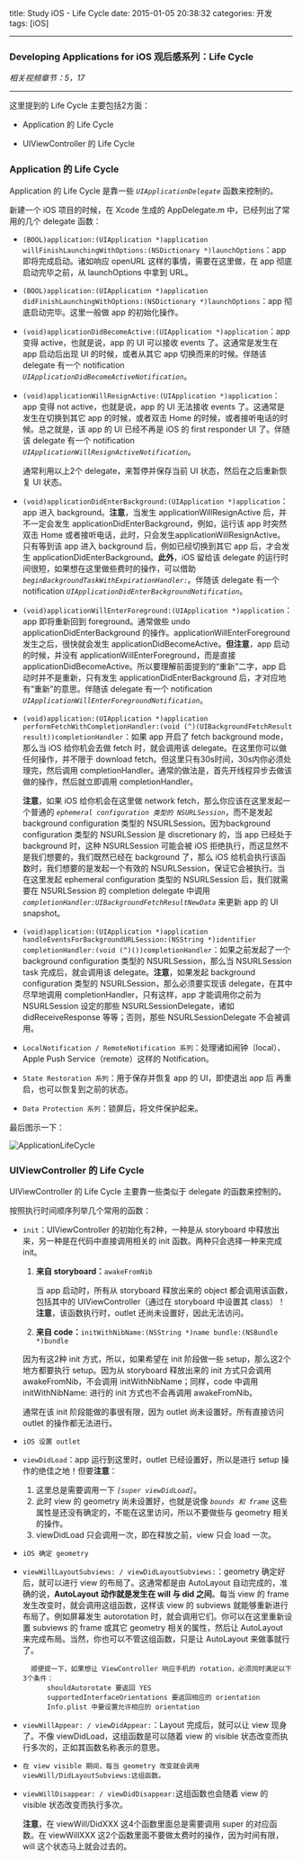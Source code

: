 title: Study iOS - Life Cycle
date: 2015-01-05 20:38:32
categories: 开发
tags: [iOS]

---

### Developing Applications for iOS 观后感系列：Life Cycle

*相关视频章节：5，17*

---

这里提到的 Life Cycle 主要包括2方面：

* Application 的 Life Cycle

* UIViewController 的 Life Cycle

<!--more-->

### Application 的 Life Cycle

Application 的 Life Cycle 是靠一些 *`UIApplicationDelegate`* 函数来控制的。

新建一个 iOS 项目的时候，在 Xcode 生成的 AppDelegate.m 中，已经列出了常用的几个 delegate 函数：

* `(BOOL)application:(UIApplication *)application willFinishLaunchingWithOptions:(NSDictionary *)launchOptions`：app 即将完成启动。诸如响应 openURL 这样的事情，需要在这里做，在 app 彻底启动完毕之前，从 launchOptions 中拿到 URL。

* `(BOOL)application:(UIApplication *)application didFinishLaunchingWithOptions:(NSDictionary *)launchOptions`：app 彻底启动完毕。这里一般做 app 的初始化操作。

* `(void)applicationDidBecomeActive:(UIApplication *)application`：app 变得 active，也就是说，app 的 UI 可以接收 events 了。这通常是发生在 app 启动后出现 UI 的时候，或者从其它 app 切换而来的时候。伴随该 delegate 有一个 notification *`UIApplicationDidBecomeActiveNotification`*。

* `(void)applicationWillResignActive:(UIApplication *)application`：app 变得 not active，也就是说，app 的 UI 无法接收 events 了。这通常是发生在切换到其它 app 的时候，或者双击 Home 的时候，或者接听电话的时候。总之就是，该 app 的 UI 已经不再是 iOS 的 first responder UI 了。伴随该 delegate 有一个 notification *`UIApplicationWillResignActiveNotification`*。

	通常利用以上2个 delegate，来暂停并保存当前 UI 状态，然后在之后重新恢复 UI 状态。

* `(void)applicationDidEnterBackground:(UIApplication *)application`：app 进入 background。**注意**，当发生 applicationWillResignActive 后，并不一定会发生 applicationDidEnterBackground，例如，运行该 app 时突然双击 Home 或者接听电话，此时，只会发生applicationWillResignActive。只有等到该 app 进入 background 后，例如已经切换到其它 app 后，才会发生 applicationDidEnterBackground。**此外**，iOS 留给该 delegate 的运行时间很短，如果想在这里做些费时的操作，可以借助 *`beginBackgroundTaskWithExpirationHandler:`*。伴随该 delegate 有一个 notification *`UIApplicationDidEnterBackgroundNotification`*。

* `(void)applicationWillEnterForeground:(UIApplication *)application`：app 即将重新回到 foreground。通常做些 undo applicationDidEnterBackground 的操作。applicationWillEnterForeground 发生之后，很快就会发生 applicationDidBecomeActive。**但注意**，app 启动的时候，并没有 applicationWillEnterForeground，而是直接 applicationDidBecomeActive。所以要理解前面提到的“重新”二字，app 启动时并不是重新，只有发生 applicationDidEnterBackground 后，才对应地有“重新”的意思。伴随该 delegate 有一个 notification *`UIApplicationWillEnterForegroundNotification`*。

* `(void)application:(UIApplication *)application performFetchWithCompletionHandler:(void (^)(UIBackgroundFetchResult result))completionHandler`：如果 app 开启了 fetch background mode，那么当 iOS 给你机会去做 fetch 时，就会调用该 delegate。在这里你可以做任何操作，并不限于 download fetch。但这里只有30s时间，30s内你必须处理完，然后调用 completionHandler。通常的做法是，首先开线程异步去做该做的操作，然后就立即调用 completionHandler。

	**注意**，如果 iOS 给你机会在这里做 network fetch，那么你应该在这里发起一个普通的 *`ephemeral configuration 类型的 NSURLSession`*，而不是发起 background configuration 类型的 NSURLSession。因为background configuration 类型的 NSURLSession 是 discretionary 的，当 app 已经处于 background 时，这种 NSURLSession 可能会被 iOS 拒绝执行，而这显然不是我们想要的，我们既然已经在 background 了，那么 iOS 给机会执行该函数时，我们想要的是发起一个有效的 NSURLSession，保证它会被执行。当在这里发起 ephemeral configuration 类型的 NSURLSession 后，我们就需要在 NSURLSession 的 completion delegate 中调用 *`completionHandler:UIBackgroundFetchResultNewData`* 来更新 app 的 UI snapshot。

* `(void)application:(UIApplication *)application handleEventsForBackgroundURLSession:(NSString *)identifier completionHandler:(void (^)())completionHandler`：如果之前发起了一个 background configuration 类型的 NSURLSession，那么当 NSURLSession task 完成后，就会调用该 delegate。**注意**，如果发起 background configuration 类型的 NSURLSession，那么必须要实现该 delegate，在其中尽早地调用 completionHandler，只有这样，app 才能调用你之前为 NSURLSession 设定的那些 NSURLSessionDelegate，诸如 didReceiveResponse 等等；否则，那些 NSURLSessionDelegate 不会被调用。

* `LocalNotification / RemoteNotification 系列`：处理诸如闹钟（local）、Apple Push Service（remote）这样的 Notification。

* `State Restoration 系列`：用于保存并恢复 app 的 UI，即使退出 app 后 再重启，也可以恢复到之前的状态。

* `Data Protection 系列`：锁屏后，将文件保护起来。

最后图示一下：

![ApplicationLifeCycle](/img/Study_iOS_Life_Cycle/17.0.ApplicationLifeCycle.png)


### UIViewController 的 Life Cycle

UIViewController 的 Life Cycle 主要靠一些类似于 delegate 的函数来控制的。

按照执行时间顺序列举几个常用的函数：

* `init`：UIViewController 的初始化有2种，一种是从 storyboard 中释放出来，另一种是在代码中直接调用相关的 init 函数。两种只会选择一种来完成 init。

	1. **来自 storyboard：**`awakeFromNib`
	
		当 app 启动时，所有从 storyboard 释放出来的 object 都会调用该函数，包括其中的 UIViewController（通过在 storyboard 中设置其 class）！**注意**，该函数执行时，outlet 还尚未设置好，因此无法访问。
	
	2. **来自 code：**`initWithNibName:(NSString *)name bundle:(NSBundle *)bundle`
	
	因为有这2种 init 方式，所以，如果希望在 init 阶段做一些 setup，那么这2个地方都要执行 setup。因为从 storyboard 释放出来的 init 方式只会调用 awakeFromNib，不会调用 initWithNibName；同样，code 中调用 initWithNibName: 进行的 init 方式也不会再调用 awakeFromNib。
	
	通常在该 init 阶段能做的事很有限，因为 outlet 尚未设置好。所有直接访问 outlet 的操作都无法进行。
	
* `iOS 设置 outlet`

* `viewDidLoad`：app 运行到这里时，outlet 已经设置好，所以是进行 setup 操作的绝佳之地！但要**注意**：

	1. 这里总是需要调用一下 *`[super viewDidLoad]`*。
	2. 此时 view 的 geometry 尚未设置好，也就是说像 *`bounds 和 frame`* 这些属性是还没有确定的，不能在这里访问，所以不要做些与 geometry 相关的操作。
	3. viewDidLoad 只会调用一次，即在释放之前，view 只会 load 一次。
	
* `iOS 确定 geometry`

* `viewWillLayoutSubviews: / viewDidLayoutSubviews:`：geometry 确定好后，就可以进行 view 的布局了。这通常都是由 AutoLayout 自动完成的，准确的说，**AutoLayout 动作就是发生在 will 与 did 之间**。每当 view 的 frame 发生改变时，就会调用这组函数，这样该 view 的 subviews 就能够重新进行布局了。例如屏幕发生 autorotation 时，就会调用它们。你可以在这里重新设置 subviews 的 frame 或其它 geometry 相关的属性，然后让 AutoLayout 来完成布局。当然，你也可以不管这组函数，只是让 AutoLayout 来做事就行了。

		顺便提一下，如果想让 ViewController 响应手机的 rotation，必须同时满足以下3个条件：
			shouldAutorotate 要返回 YES
			supportedInterfaceOrientations 要返回相应的 orientation
			Info.plist 中要设置允许相应的 orientation
		
* `viewWillAppear: / viewDidAppear:`：Layout 完成后，就可以让 view 现身了。不像 viewDidLoad，这组函数是可以随着 view 的 visible 状态改变而执行多次的，正如其函数名称表示的意思。

* `在 view visible 期间，每当 geometry 改变就会调用viewWill/DidLayoutSubviews:这组函数。`

* `viewWillDisappear: / viewDidDisappear:`这组函数也会随着 view 的 visible 状态改变而执行多次。

	**注意**，在 viewWill/DidXXX 这4个函数里面总是需要调用 super 的对应函数。在 viewWillXXX 这2个函数里面不要做太费时的操作，因为时间有限，will 这个状态马上就会过去的。
